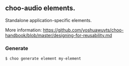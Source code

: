 ## choo-audio elements.

Standalone application-specific elements.

More information:  https://github.com/yoshuawuyts/choo-handbook/blob/master/designing-for-reusability.md

### Generate

```bash
$ choo generate element my-element
```
